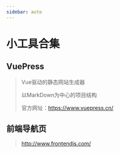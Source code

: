 ```yaml
---
sidebar: auto
---
```


# 小工具合集

## VuePress

> Vue驱动的静态网站生成器
>
> 以MarkDown为中心的项目结构
>
> 官方网址：https://www.vuepress.cn/

## 前端导航页

> http://www.frontendjs.com/